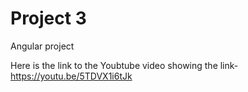 # Project 3
Angular project

Here is the link to the Youbtube video showing the link- https://youtu.be/5TDVX1i6tJk
